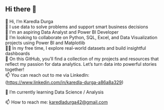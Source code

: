 ## Hi there 👋

👋 Hi, I’m Karedla Durga  
👀 I use data to solve problems and support smart business decisions  
🌱 I'm an aspiring Data Analyst and Power BI Developer  
🤝 I’m looking to collaborate on Python, SQL, Excel, and Data Visualization projects using Power BI and Matplotlib  
👩‍💻 In my free time, I explore real-world datasets and build insightful dashboards  
🌱 On this GitHub, you'll find a collection of my projects and resources that reflect my passion for data analytics. Let’s turn data into powerful stories together!  
📫 You can reach out to me via LinkedIn:(https://www.linkedin.com/in/karedla-durga-a86a8a329) 

🌱 I’m currently learning Data Science / Analysis 

📫 How to reach me: karedladurga42@gmail.com
